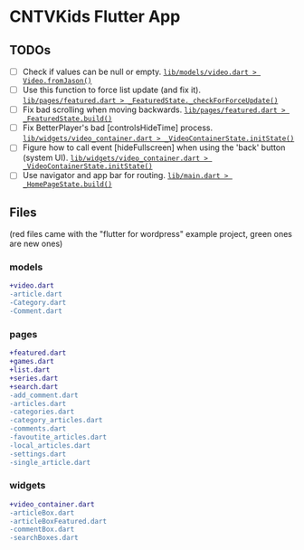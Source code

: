 # CNTVKids Flutter App

## TODOs
- [ ] Check if values can be null or empty. [`lib/models/video.dart > Video.fromJason()`](lib/models/video.dart#L31)
- [ ] Use this function to force list update (and fix it). [`lib/pages/featured.dart > _FeaturedState._checkForForceUpdate()`](lib/pages/featured.dart#L51)
- [ ] Fix bad scrolling when moving backwards. [`lib/pages/featured.dart > _FeaturedState.build()`](lib/pages/featured.dart#L181)
- [ ] Fix BetterPlayer's bad [controlsHideTime] process. [`lib/widgets/video_container.dart > _VideoContainerState.initState()`](lib/widgets/video_container.dart#L41)
- [ ] Figure how to call event [hideFullscreen] when using the 'back' button (system UI). [`lib/widgets/video_container.dart > _VideoContainerState.initState()`](lib/widgets/video_container.dart#L74)
- [ ] Use navigator and app bar for routing. [`lib/main.dart > _HomePageState.build()`](lib/main.dart#L250)

## Files
(red files came with the "flutter for wordpress" example project, green ones are new ones)

### models

``` diff
+video.dart
-article.dart
-Category.dart
-Comment.dart
```


### pages

``` diff
+featured.dart
+games.dart
+list.dart
+series.dart
+search.dart
-add_comment.dart
-articles.dart
-categories.dart
-category_articles.dart
-comments.dart
-favoutite_articles.dart
-local_articles.dart
-settings.dart
-single_article.dart
```


### widgets

``` diff
+video_container.dart
-articleBox.dart
-articleBoxFeatured.dart
-commentBox.dart
-searchBoxes.dart
```
